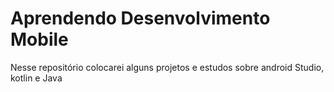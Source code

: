 # Aprendendo Desenvolvimento Mobile
 Nesse repositório colocarei alguns projetos e estudos sobre android Studio, kotlin e Java
